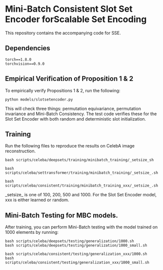 # Mini-Batch Consistent Slot Set Encoder forScalable Set Encoding

This repository contains the accompanying code for SSE. 

## Dependencies
```
torch==1.8.0
torchvision==0.9.0
```

## Empirical Verification of Proposition 1 \& 2
To empirically verify Propositions 1 \& 2, run the following:
```train
python models/slotsetencoder.py
```
This will check three things: permutation equivariance, permutation invariance and Mini-Batch Consistency.
The test code verifies these for the Slot Set Encoder with both random and deterministic slot initialization.

## Training
Run the following files to reproduce the results on CelebA image reconstruction.

```DeepSets
bash scripts/celeba/deepsets/training/minibatch_training/_setsize_sh
```
```SetTransformer
bash scripts/celeba/settransformer/training/minibatch_training/_setsize_.sh
```
```SlotSetEncoder
bash scripts/celeba/consistent/training/minibatch_training_xxx/_setsize_.sh
```
\_setsize\_ is one of 100, 200, 500 and 1000. For the Slot Set Encoder model, xxx is either learned or random.

## Mini-Batch Testing for MBC models.
After training, you can perform Mini-Batch testing with the model trained on 1000 elements by running:
```DeepSets
bash scripts/celeba/deepsets/testing/generalization/1000.sh
bash scripts/celeba/deepsets/testing/generalization/1000_small.sh
```

```SlotSetEncoder
bash scripts/celeba/consistent/testing/generalization_xxx/1000.sh
bash scripts/celeba/consistent/testing/generalization_xxx/1000_small.sh
```
